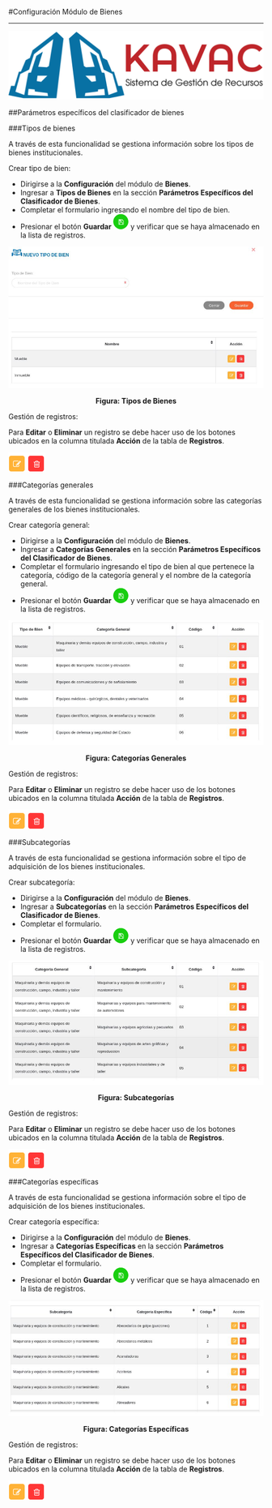 #Configuración Módulo de Bienes
*******************************

![Screenshot](../img/logokavac.png#imagen)

##Parámetros específicos del clasificador de bienes 

###Tipos de bienes

A través de esta funcionalidad se gestiona información sobre los tipos de bienes institucionales.   

Crear tipo de bien: 

- Dirigirse a la **Configuración** del módulo de **Bienes**.
- Ingresar a **Tipos de Bienes** en la sección **Parámetros Específicos del Clasificador de Bienes**.
- Completar el formulario ingresando el nombre del tipo de bien.  
- Presionar el botón **Guardar** ![Screenshot](../img/save.png) y verificar que se haya almacenado en la lista de registros. 

![Screenshot](../img/tipo_bien.jpg)<div style="text-align: center;font-weight: bold">Figura: Tipos de Bienes</div>


Gestión de registros: 

Para **Editar** o **Eliminar** un registro se debe hacer uso de los botones ubicados en la columna titulada **Acción** de la tabla de **Registros**.

![Screenshot](../img/manage_1.png#imagen)


###Categorías generales

A través de esta funcionalidad se gestiona información sobre las categorías generales de los bienes institucionales.   

Crear categoría general:

- Dirigirse a la **Configuración** del módulo de **Bienes**.
- Ingresar a **Categorías Generales** en la sección **Parámetros Específicos del Clasificador de Bienes**.
- Completar el formulario ingresando el tipo de bien al que pertenece la categoría, código de la categoría general y el nombre de la categoría general.
- Presionar el botón **Guardar** ![Screenshot](../img/save.png) y verificar que se haya almacenado en la lista de registros. 

![Screenshot](../img/categoria_general.jpg)<div style="text-align: center;font-weight: bold">Figura: Categorías Generales</div>

Gestión de registros: 

Para **Editar** o **Eliminar** un registro se debe hacer uso de los botones ubicados en la columna titulada **Acción** de la tabla de **Registros**.

![Screenshot](../img/manage_1.png#imagen)

###Subcategorías

A través de esta funcionalidad se gestiona información sobre el tipo de adquisición de los bienes institucionales.   

Crear subcategoría: 

- Dirigirse a la **Configuración** del módulo de **Bienes**.
- Ingresar a **Subcategorías** en la sección **Parámetros Específicos del Clasificador de Bienes**.
- Completar el formulario.   
- Presionar el botón **Guardar** ![Screenshot](../img/save.png) y verificar que se haya almacenado en la lista de registros. 

![Screenshot](../img/subcategorias.jpg)<div style="text-align: center;font-weight: bold">Figura: Subcategorías</div>

Gestión de registros: 

Para **Editar** o **Eliminar** un registro se debe hacer uso de los botones ubicados en la columna titulada **Acción** de la tabla de **Registros**.

![Screenshot](../img/manage_1.png#imagen) 

###Categorías específicas
	
A través de esta funcionalidad se gestiona información sobre el tipo de adquisición de los bienes institucionales.   

Crear categoría específica:  

- Dirigirse a la **Configuración** del módulo de **Bienes**.
- Ingresar a **Categorías Específicas** en la sección **Parámetros Específicos del Clasificador de Bienes**.
- Completar el formulario.   
- Presionar el botón **Guardar** ![Screenshot](../img/save.png) y verificar que se haya almacenado en la lista de registros. 

![Screenshot](../img/categoria_especifica.jpg)<div style="text-align: center;font-weight: bold">Figura: Categorías Específicas</div>

Gestión de registros: 

Para **Editar** o **Eliminar** un registro se debe hacer uso de los botones ubicados en la columna titulada **Acción** de la tabla de **Registros**.

![Screenshot](../img/manage_1.png#imagen) 

